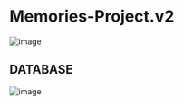 # Memories-Project.v2
![image](https://github.com/vlantonakos/Memories-Project.v2/assets/107072477/ecd6a711-8fe0-4aae-82f8-9f24e1752b4d)
## DATABASE
![image](https://github.com/vlantonakos/Memories-Project.v2/assets/107072477/b71efae3-6474-44d5-b7ac-2c8f701e17a0)
